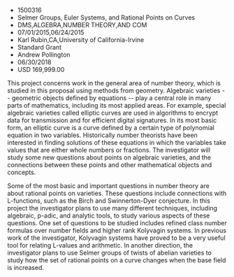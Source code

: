 
* 1500316
* Selmer Groups, Euler Systems, and Rational Points on Curves
* DMS,ALGEBRA,NUMBER THEORY,AND COM
* 07/01/2015,06/24/2015
* Karl Rubin,CA,University of California-Irvine
* Standard Grant
* Andrew Pollington
* 06/30/2018
* USD 169,999.00

This project concerns work in the general area of number theory, which is
studied in this proposal using methods from geometry. Algebraic varieties --
geometric objects defined by equations -- play a central role in many parts of
mathematics, including its most applied areas. For example, special algebraic
varieties called elliptic curves are used in algorithms to encrypt data for
transmission and for efficient digital signatures. In its most basic form, an
elliptic curve is a curve defined by a certain type of polynomial equation in
two variables. Historically number theorists have been interested in finding
solutions of these equations in which the variables take values that are either
whole numbers or fractions. The investigator will study some new questions about
points on algebraic varieties, and the connections between these points and
other mathematical objects and concepts.

Some of the most basic and important questions in number theory are about
rational points on varieties. These questions include connections with
L-functions, such as the Birch and Swinnerton-Dyer conjecture. In this project
the investigator plans to use many different techniques, including algebraic,
p-adic, and analytic tools, to study various aspects of these questions. One set
of questions to be studied includes refined class number formulas over number
fields and higher rank Kolyvagin systems. In previous work of the investigator,
Kolyvagin systems have proved to be a very useful tool for relating L-values and
arithmetic. In another direction, the investigator plans to use Selmer groups of
twists of abelian varieties to study how the set of rational points on a curve
changes when the base field is increased.
